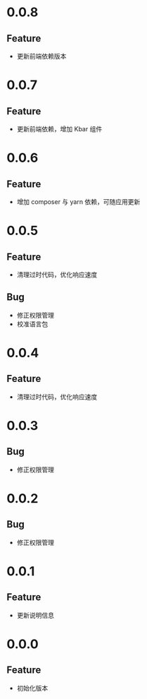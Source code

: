 # 0.0.8
## Feature

- 更新前端依赖版本

# 0.0.7
## Feature
- 更新前端依赖，增加 Kbar 组件

# 0.0.6
## Feature
- 增加 composer 与 yarn 依赖，可随应用更新

# 0.0.5
## Feature
- 清理过时代码，优化响应速度
## Bug
- 修正权限管理
- 校准语言包


# 0.0.4
## Feature
- 清理过时代码，优化响应速度

# 0.0.3
## Bug
- 修正权限管理

# 0.0.2
## Bug
- 修正权限管理

# 0.0.1
## Feature
- 更新说明信息

# 0.0.0
## Feature
- 初始化版本
